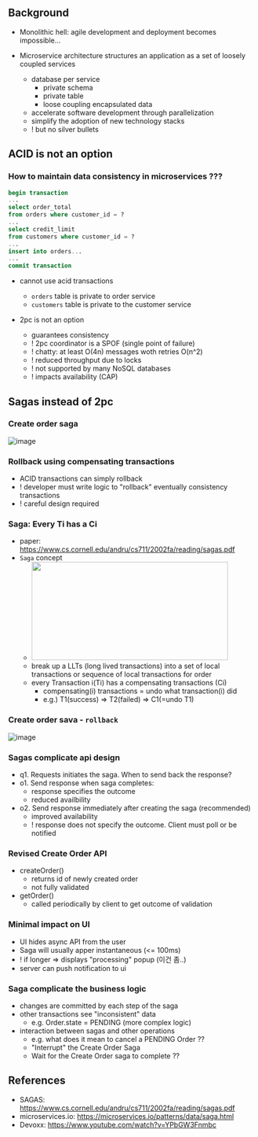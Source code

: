 ## Background

- Monolithic hell: agile development and deployment becomes impossible...

- Microservice architecture structures an application as a set of loosely coupled services
  - database per service
    - private schema
    - private table
    - loose coupling encapsulated data
  - accelerate software development through parallelization
  - simplify the adoption of new technology stacks
  - ! but no silver bullets

## ACID is not an option
### How to maintain data consistency in microservices ???
```sql
begin transaction
...
select order_total
from orders where customer_id = ?    
... 
select credit_limit
from customers where customer_id = ? 
...
insert into orders...
...
commit transaction
```
- cannot use acid transactions
  - `orders` table is private to order service
  - `customers` table is private to the customer service
 
- 2pc is not an option
  - guarantees consistency
  - ! 2pc coordinator is a SPOF (single point of failure)
  - ! chatty: at least O(4n) messages woth retries O(n^2)
  - ! reduced throughput due to locks
  - ! not supported by many NoSQL databases
  - ! impacts availability (CAP)
   
## Sagas instead of 2pc
   
   
### Create order saga
![image](https://user-images.githubusercontent.com/13671946/71728980-f4be6a00-2e81-11ea-9bd7-5d70622df8bc.png)


### Rollback using compensating transactions
- ACID transactions can simply rollback
- ! developer must write logic to "rollback" eventually consistency transactions
- ! careful design required

### Saga: Every Ti has a Ci
- paper: https://www.cs.cornell.edu/andru/cs711/2002fa/reading/sagas.pdf
- `Saga` concept
  - <img src="https://user-images.githubusercontent.com/13671946/71729371-da38c080-2e82-11ea-859c-68e5ae80fd8d.png" width="400" height="200" />
  - break up a LLTs (long lived transactions) into a set of local transactions or sequence of local transactions for order
  - every Transaction i(Ti) has a compensating transactions (Ci)
    - compensating(i) transactions = undo what transaction(i) did
    - e.g.) T1(success) => T2(failed) => C1(=undo T1)

### Create order sava - `rollback`
![image](https://user-images.githubusercontent.com/13671946/71729981-5e3f7800-2e84-11ea-94e9-caceb7997804.png)

### Sagas complicate api design
- q1. Requests initiates the saga. When to send back the response?
- o1. Send response when saga completes:
  - response specifies the outcome
  - reduced availbility
- o2. Send response immediately after creating the saga (recommended)
  - improved availability
  - ! response does not specify the outcome. Client must poll or be notified
      
### Revised Create Order API
- createOrder()
  - returns id of newly created order
  - not fully validated
- getOrder()
  - called periodically by client to get outcome of validation

### Minimal impact on UI
- UI hides async API from the user
- Saga will usually apper instantaneous (<= 100ms)
 - ! if longer => displays "processing" popup (이건 좀..)
- server can push notification to ui
  
  
### Saga complicate the business logic
- changes are committed by each step of the saga
- other transactions see "inconsistent" data 
  - e.g. Order.state = PENDING (more complex logic)
- interaction between sagas and other operations
  - e.g. what does it mean to cancel a PENDING Order ??
  - "Interrupt" the Create Order Saga
  - Wait for the Create Order saga to complete ??


## References
- SAGAS: https://www.cs.cornell.edu/andru/cs711/2002fa/reading/sagas.pdf
- microservices.io: https://microservices.io/patterns/data/saga.html
- Devoxx: https://www.youtube.com/watch?v=YPbGW3Fnmbc
